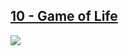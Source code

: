 ## [10 - Game of Life](https://github.com/yrgo/gp20/tree/master/Programming%20Fundamentals/10%20-%20Game%20of%20Life)

<img src="https://github.com/danielalexandernielsen/Yrgo/blob/master/Daniel_10_GameOfLife/GIF/nielsen_daniel_10GameOfLife.gif?raw=true">
